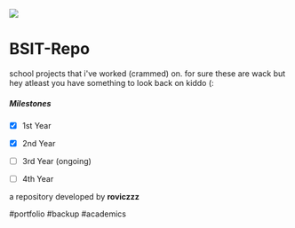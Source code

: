<a href="https://github.com/user-attachments/assets/f0502915-cb49-4d65-9831-586fe053b544"><img src="RELATIVE_PATH_TO_IMAGE"></img></a>
# BSIT-Repo

school projects that i've worked (crammed) on.
for sure these are wack but hey atleast you have something to look back on kiddo (:



##### Milestones

- [X] 1st Year
- [X] 2nd Year
- [ ] 3rd Year (ongoing)
- [ ] 4th Year




a repository developed by **roviczzz**

#portfolio #backup #academics

